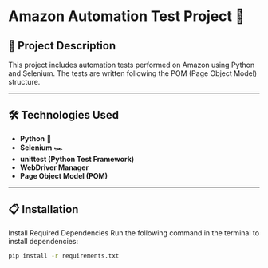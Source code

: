 # Amazon Automation Test Project 🛒

## 📌 Project Description
This project includes automation tests performed on Amazon using Python and Selenium.
The tests are written following the POM (Page Object Model) structure.

---

## 🛠 Technologies Used 
- **Python** 🐍
- **Selenium** 🏎️
- **unittest (Python Test Framework)**  
- **WebDriver Manager**  
- **Page Object Model (POM)**  

---

## 📋 Installation
Install Required Dependencies
Run the following command in the terminal to install dependencies:
```bash
pip install -r requirements.txt
